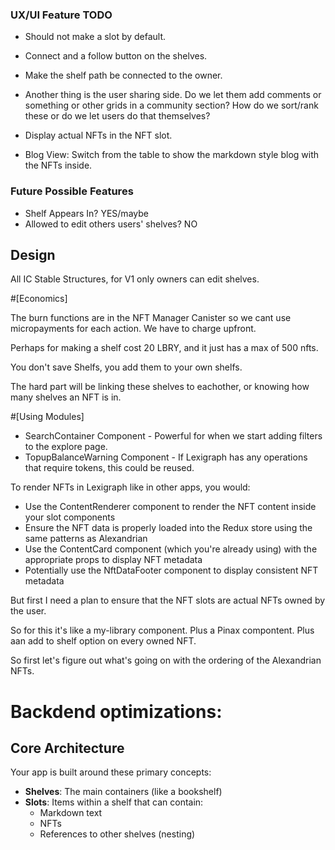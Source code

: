 ### UX/UI Feature TODO

- Should not make a slot by default.
- Connect and a follow button on the shelves.
- Make the shelf path be connected to the owner.
- Another thing is the user sharing side. Do we let them add comments or something or other grids in a community section? How do we sort/rank these or do we let users do that themselves?



- Display actual NFTs in the NFT slot.
- Blog View: Switch from the table to show the markdown style blog with the NFTs inside.


### Future Possible Features

- Shelf Appears In? YES/maybe
- Allowed to edit others users' shelves? NO

## Design

All IC Stable Structures, for V1 only owners can edit shelves.

#[Economics]

The burn functions are in the NFT Manager Canister so we cant use micropayments for each action. We have to charge upfront.

Perhaps for making a shelf cost 20 LBRY, and it just has a max of 500 nfts.

You don't save Shelfs, you add them to your own shelfs.

The hard part will be linking these shelves to eachother, or knowing how many shelves an NFT is in.










#[Using Modules] 

- SearchContainer Component - Powerful for when we start adding filters to the explore page.
- TopupBalanceWarning Component - If Lexigraph has any operations that require tokens, this could be reused.






To render NFTs in Lexigraph like in other apps, you would:
- Use the ContentRenderer component to render the NFT content inside your slot components
- Ensure the NFT data is properly loaded into the Redux store using the same patterns as Alexandrian
- Use the ContentCard component (which you're already using) with the appropriate props to display NFT metadata
- Potentially use the NftDataFooter component to display consistent NFT metadata

But first I need a plan to ensure that the NFT slots are actual NFTs owned by the user.

So for this it's like a my-library component. Plus a Pinax compontent. Plus aan add to shelf option on every owned NFT.

So first let's figure out what's going on with the ordering of the Alexandrian NFTs.
























# Backdend optimizations: 



## Core Architecture

Your app is built around these primary concepts:
- **Shelves**: The main containers (like a bookshelf)
- **Slots**: Items within a shelf that can contain:
  - Markdown text
  - NFTs
  - References to other shelves (nesting)
